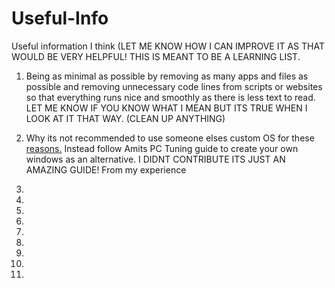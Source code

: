 # Useful-Info
Useful information I think (LET ME KNOW HOW I CAN IMPROVE IT AS THAT WOULD BE VERY HELPFUL! THIS IS MEANT TO BE A LEARNING LIST.

1. Being as minimal as possible by removing as many apps and files as possible and  removing unnecessary code lines from scripts or websites so that everything runs nice and smoothly as there is less text to read. LET ME KNOW IF YOU KNOW WHAT I MEAN BUT ITS TRUE WHEN I LOOK AT IT THAT WAY. (CLEAN UP ANYTHING)

2. Why its not recommended to use someone elses custom OS for these [reasons.](/Dont-use-customos.md) Instead follow Amits PC Tuning guide to create your own windows as an alternative. I DIDNT CONTRIBUTE ITS JUST AN AMAZING GUIDE! From my experience

3.


4. 


5.


6. 


7.


8.


9.


10.


11.



























